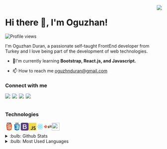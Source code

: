 <img src="https://media.giphy.com/media/NEvPzZ8bd1V4Y/giphy.gif?cid=ecf05e47e0ca55fb7926904229fa065fefd89f7c50e946d2&rid=giphy.gif&ct=g" align="right"  weight="525"  height="325">

# Hi there 👋, I'm Oguzhan!

![Profile views](https://komarev.com/ghpvc/?username=oguzhnduran)




I'm Oguzhan Duran, a passionate self-taught FrontEnd developer from Turkey and I love being part of the development of web technologies.


* 🌱I'm currently learning <b> Bootstrap, React.js, and Javascript. </b>

* 📫 How to reach me [oguzhnduran@gmail.com](oguzhnduran@gmail.com)

### Connect with me

[<img width="22" src="https://unpkg.com/simple-icons@v5/icons/linkedin.svg" align="left" />][LinkedIn]

[<img width="22" src="https://unpkg.com/simple-icons@v5/icons/twitter.svg" align="left"  />][twitter]

[<img width="22" src="https://unpkg.com/simple-icons@v5/icons/instagram.svg" align="left" />][instagram]

[<img width="22" src="https://unpkg.com/simple-icons@v5/icons/medium.svg" align="left" />][medium]

[LinkedIn]: https://www.linkedin.com/in/oguzhnduran/

[twitter]: https://twitter.com/oguzhnduran

[instagram]: https://www.instagram.com/ogzhndrn/

[medium]: https://medium.com/@oguzhanduran

<br><br>

### Technologies

<img src="https://raw.githubusercontent.com/github/explore/80688e429a7d4ef2fca1e82350fe8e3517d3494d/topics/html/html.png" width="25" height="25" align="left">

<img src="https://raw.githubusercontent.com/github/explore/80688e429a7d4ef2fca1e82350fe8e3517d3494d/topics/css/css.png" width="25" height="25" align="left">

<img src="https://raw.githubusercontent.com/github/explore/80688e429a7d4ef2fca1e82350fe8e3517d3494d/topics/bootstrap/bootstrap.png" width="25" height="25" align="left">

<img src="https://raw.githubusercontent.com/github/explore/80688e429a7d4ef2fca1e82350fe8e3517d3494d/topics/javascript/javascript.png" width="25" height="25" align="left">

<img src="https://raw.githubusercontent.com/github/explore/80688e429a7d4ef2fca1e82350fe8e3517d3494d/topics/react/react.png" width="25" height="25" align="left">

<img src="https://raw.githubusercontent.com/github/explore/80688e429a7d4ef2fca1e82350fe8e3517d3494d/topics/git/git.png" width="25" height="25" align="left">

<img src="https://raw.githubusercontent.com/github/explore/80688e429a7d4ef2fca1e82350fe8e3517d3494d/topics/visualstudio/visualstudio.png" width="25" height="25" align="left">

<br/>
<br/>

<details>
  <summary> 
    :bulb: Github Stats 
  </summary>
  <img src="https://github-readme-stats.vercel.app/api?username=oguzhnduran&theme=radical">
</details>

<details>
  <summary> 
    :bulb: Most Used Languages
  </summary>
  <img src="https://github-readme-stats.vercel.app/api/top-langs/?username=oguzhnduran&layout=compact">
</details>
